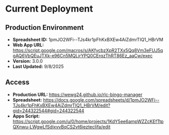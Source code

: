 # Current Deployment

## Production Environment
- **Spreadsheet ID:** 1pmJO2WFi--TJs4kr1pFhKxBXEw4AiZdmrTIQ1_HBrVM
- **Web App URL:** https://script.google.com/macros/s/AKfycbzXpR2TXx5Qq8Vm3eFUJ5qgAQ6VbQEuJTXk-e96Cn5MQLjrYPQ0CErqzThRT86Ez_aaCw/exec
- **Version:** 3.0.0
- **Last Updated:** 9/8/2025

## Access
- **Production URL:** https://wewg24.github.io/rlc-bingo-manager
- **Spreadsheet:** https://docs.google.com/spreadsheets/d/1pmJO2WFi--TJs4kr1pFhKxBXEw4AiZdmrTIQ1_HBrVM/edit?gid=244322544#gid=244322544
- **Apps Script:** https://script.google.com/u/0/home/projects/1KdY5ee6ampWZZcKEfTtpQXnwu-LWgwLfSdjxvvBqCS2vt6ieztecIifa/edit
